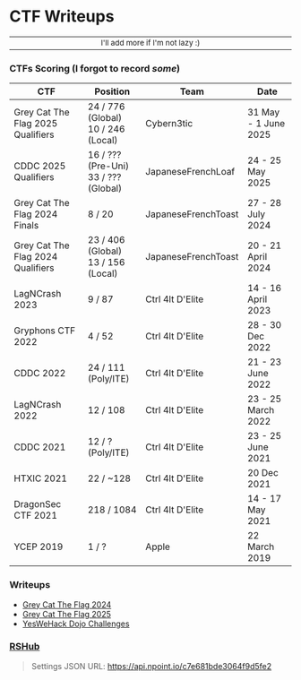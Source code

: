 # CTF Writeups

<div align="center">
<table>
<tbody>
<td align="center">
<img width="2000" height="0"><br>
<sub>I'll add more if I'm not lazy :)</sub><br>
<img width="2000" height="0">
</td>
</tbody>
</table>
</div>

### CTFs Scoring (I forgot to record *some*)

| CTF | Position | Team | Date |
| --- | --- | --- | --- |
| Grey Cat The Flag 2025 Qualifiers | 24 / 776 (Global)<br>10 / 246 (Local) | Cybern3tic | 31 May - 1 June 2025 |
| CDDC 2025 Qualifiers | 16 / ??? (Pre-Uni)<br>33 / ??? (Global) | JapaneseFrenchLoaf | 24 - 25 May 2025 |
| Grey Cat The Flag 2024 Finals | 8 / 20 | JapaneseFrenchToast | 27 - 28 July 2024 |
| Grey Cat The Flag 2024 Qualifiers | 23 / 406 (Global)<br>13 / 156 (Local) | JapaneseFrenchToast | 20 - 21 April 2024 |
| LagNCrash 2023 | 9 / 87 | Ctrl 4lt D'Elite | 14 - 16 April 2023 |
| Gryphons CTF 2022 | 4 / 52 | Ctrl 4lt D'Elite | 28 - 30 Dec 2022 |
| CDDC 2022 | 24 / 111 (Poly/ITE) | Ctrl 4lt D'Elite | 21 - 23 June 2022 |
| LagNCrash 2022 | 12 / 108 | Ctrl 4lt D'Elite | 23 - 25 March 2022 |
| CDDC 2021 | 12 / ? (Poly/ITE) | Ctrl 4lt D'Elite | 23 - 25 June 2021 |
| HTXIC 2021 | 22 / ~128 | Ctrl 4lt D'Elite | 20 Dec 2021 |
| DragonSec CTF 2021 | 218 / 1084 | Ctrl 4lt D'Elite | 14 - 17 May 2021 |
| YCEP 2019 | 1 / ? | Apple | 22 March 2019 |

### Writeups
- [Grey Cat The Flag 2024](./Grey%20Cat%20The%20Flag%202024/)
- [Grey Cat The Flag 2025](./Grey%20Cat%20The%20Flag%202025/)
- [YesWeHack Dojo Challenges](./YesWeHack%20Dojo%20Challenges/)

### [RSHub](https://0necloud.github.io/RSHub/)
> Settings JSON URL: https://api.npoint.io/c7e681bde3064f9d5fe2
